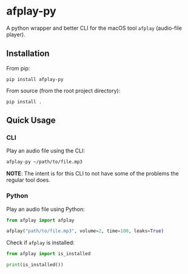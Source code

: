 # afplay-py

A python wrapper and better CLI for the macOS tool `afplay` (audio-file player).

## Installation

From pip:

```shell
pip install afplay-py
```

From source (from the root project directory):

```shell
pip install .
```

## Quick Usage

### CLI

Play an audio file using the CLI:

```sh
afplay-py ~/path/to/file.mp3
```

**NOTE**: The intent is for this CLI to not have some of the problems the regular tool does.

### Python

Play an audio file using Python:

```python
from afplay import afplay

afplay("path/to/file.mp3", volume=2, time=100, leaks=True)
```

Check if `afplay` is installed:

```python
from afplay import is_installed

print(is_installed())
```
